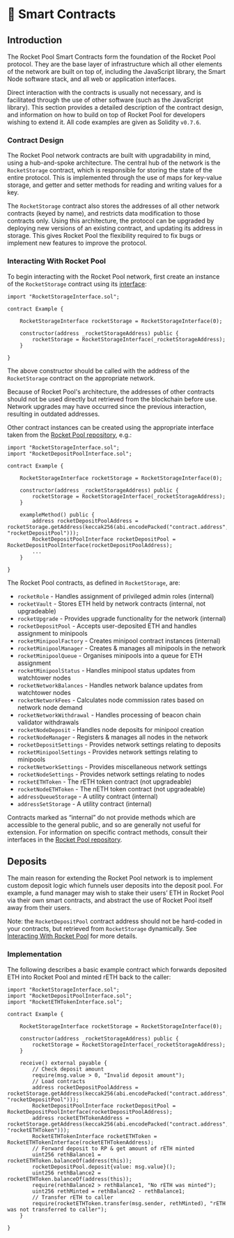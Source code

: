 # :memo: Smart Contracts

## Introduction

The Rocket Pool Smart Contracts form the foundation of the Rocket Pool protocol. They are the base layer of infrastructure which all other elements of the network are built on top of, including the JavaScript library, the Smart Node software stack, and all web or application interfaces.

Direct interaction with the contracts is usually not necessary, and is facilitated through the use of other software (such as the JavaScript library). This section provides a detailed description of the contract design, and information on how to build on top of Rocket Pool for developers wishing to extend it. All code examples are given as Solidity `v0.7.6`.

### Contract Design

The Rocket Pool network contracts are built with upgradability in mind, using a hub-and-spoke architecture. The central hub of the network is the `RocketStorage` contract, which is responsible for storing the state of the entire protocol. This is implemented through the use of maps for key-value storage, and getter and setter methods for reading and writing values for a key.

The `RocketStorage` contract also stores the addresses of all other network contracts (keyed by name), and restricts data modification to those contracts only. Using this architecture, the protocol can be upgraded by deploying new versions of an existing contract, and updating its address in storage. This gives Rocket Pool the flexibility required to fix bugs or implement new features to improve the protocol.

### Interacting With Rocket Pool

To begin interacting with the Rocket Pool network, first create an instance of the `RocketStorage` contract using its [interface](https://github.com/rocket-pool/rocketpool/blob/master/contracts/interface/RocketStorageInterface.sol):

``` solidity
import "RocketStorageInterface.sol";

contract Example {

    RocketStorageInterface rocketStorage = RocketStorageInterface(0);

    constructor(address _rocketStorageAddress) public {
        rocketStorage = RocketStorageInterface(_rocketStorageAddress);
    }

}
```
The above constructor should be called with the address of the `RocketStorage` contract on the appropriate network.

Because of Rocket Pool's architecture, the addresses of other contracts should not be used directly but retrieved from the blockchain before use. Network upgrades may have occurred since the previous interaction, resulting in outdated addresses.

Other contract instances can be created using the appropriate interface taken from the [Rocket Pool repository](https://github.com/rocket-pool/rocketpool/tree/master/contracts/interface), e.g.:

``` solidity
import "RocketStorageInterface.sol";
import "RocketDepositPoolInterface.sol";

contract Example {

    RocketStorageInterface rocketStorage = RocketStorageInterface(0);

    constructor(address _rocketStorageAddress) public {
        rocketStorage = RocketStorageInterface(_rocketStorageAddress);
    }

    exampleMethod() public {
        address rocketDepositPoolAddress = rocketStorage.getAddress(keccak256(abi.encodePacked("contract.address", "rocketDepositPool")));
        RocketDepositPoolInterface rocketDepositPool = RocketDepositPoolInterface(rocketDepositPoolAddress);
        ...
    }

}
```
The Rocket Pool contracts, as defined in `RocketStorage`, are:
* `rocketRole` - Handles assignment of privileged admin roles (internal)
* `rocketVault` - Stores ETH held by network contracts (internal, not upgradeable)
* `rocketUpgrade` - Provides upgrade functionality for the network (internal)
* `rocketDepositPool` - Accepts user-deposited ETH and handles assignment to minipools
* `rocketMinipoolFactory` - Creates minipool contract instances (internal)
* `rocketMinipoolManager` - Creates & manages all minipools in the network
* `rocketMinipoolQueue` - Organises minipools into a queue for ETH assignment
* `rocketMinipoolStatus` - Handles minipool status updates from watchtower nodes
* `rocketNetworkBalances` - Handles network balance updates from watchtower nodes
* `rocketNetworkFees` - Calculates node commission rates based on network node demand
* `rocketNetworkWithdrawal` - Handles processing of beacon chain validator withdrawals
* `rocketNodeDeposit` - Handles node deposits for minipool creation
* `rocketNodeManager` - Registers & manages all nodes in the network
* `rocketDepositSettings` - Provides network settings relating to deposits
* `rocketMinipoolSettings` - Provides network settings relating to minipools
* `rocketNetworkSettings` - Provides miscellaneous network settings
* `rocketNodeSettings` - Provides network settings relating to nodes
* `rocketETHToken` - The rETH token contract (not upgradeable)
* `rocketNodeETHToken` - The nETH token contract (not upgradeable)
* `addressQueueStorage` - A utility contract (internal)
* `addressSetStorage` - A utility contract (internal)

Contracts marked as “internal” do not provide methods which are accessible to the general public, and so are generally not useful for extension. For information on specific contract methods, consult their interfaces in the [Rocket Pool repository](https://github.com/rocket-pool/rocketpool/tree/master/contracts/interface).

## Deposits

The main reason for extending the Rocket Pool network is to implement custom deposit logic which funnels user deposits into the deposit pool. For example, a fund manager may wish to stake their users’ ETH in Rocket Pool via their own smart contracts, and abstract the use of Rocket Pool itself away from their users.

Note: the `RocketDepositPool` contract address should not be hard-coded in your contracts, but retrieved from `RocketStorage` dynamically. See [Interacting With Rocket Pool](http://localhost:8080/documentation/smart-contracts.html#interacting-with-rocket-pool) for more details.

### Implementation

The following describes a basic example contract which forwards deposited ETH into Rocket Pool and minted rETH back to the caller:

``` solidity
import "RocketStorageInterface.sol";
import "RocketDepositPoolInterface.sol";
import "RocketETHTokenInterface.sol";

contract Example {

    RocketStorageInterface rocketStorage = RocketStorageInterface(0);

    constructor(address _rocketStorageAddress) public {
        rocketStorage = RocketStorageInterface(_rocketStorageAddress);
    }

    receive() external payable {
        // Check deposit amount
        require(msg.value > 0, "Invalid deposit amount");
        // Load contracts
        address rocketDepositPoolAddress = rocketStorage.getAddress(keccak256(abi.encodePacked("contract.address", "rocketDepositPool")));
        RocketDepositPoolInterface rocketDepositPool = RocketDepositPoolInterface(rocketDepositPoolAddress);
        address rocketETHTokenAddress = rocketStorage.getAddress(keccak256(abi.encodePacked("contract.address", "rocketETHToken")));
        RocketETHTokenInterface rocketETHToken = RocketETHTokenInterface(rocketETHTokenAddress);
        // Forward deposit to RP & get amount of rETH minted
        uint256 rethBalance1 = rocketETHToken.balanceOf(address(this));
        rocketDepositPool.deposit{value: msg.value}();
        uint256 rethBalance2 = rocketETHToken.balanceOf(address(this));
        require(rethBalance2 > rethBalance1, "No rETH was minted");
        uint256 rethMinted = rethBalance2 - rethBalance1;
        // Transfer rETH to caller
        require(rocketETHToken.transfer(msg.sender, rethMinted), "rETH was not transferred to caller");
    }

}
```
